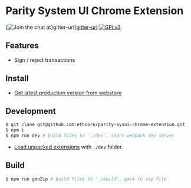 # Parity System UI Chrome Extension

[![Join the chat at}[gitter-url]][gitter-image]][gitter-url]
[![GPLv3][license-image]][license-url]

## Features
 - Sign / reject transactions

 ## Install
* [Get latest production version from webstore][webstore-ext-url]

## Development
```bash
$ git clone git@github.com:ethcore/parity-sysui-chrome-extension.git
$ npm i
$ npm run dev # build files to './dev', start webpack dev server
```
* [Load unpacked extensions][dev-ext-help-url] with `./dev` folder.

## Build
```bash
$ npm run genZip # build files to './build', pack to zip file
```


[gitter-image]: https://badges.gitter.im/Join%20Chat.svg
[gitter-url]: https://gitter.im/ethcore/parity?utm_source=badge&utm_medium=badge&utm_campaign=pr-badge&utm_content=badge "https://gitter.im/ethcore/parity"
[license-image]: https://img.shields.io/badge/license-GPL%20v3-green.svg
[license-url]: http://www.gnu.org/licenses/gpl-3.0.en.html
[dev-ext-help-url]: https://developer.chrome.com/extensions/getstarted#unpacked
[webstore-ext-url]: https://chrome.google.com/webstore/detail/parity-signer-ui/fgodinogimdopkigkcoelpfkbnpngalc?authuser=1